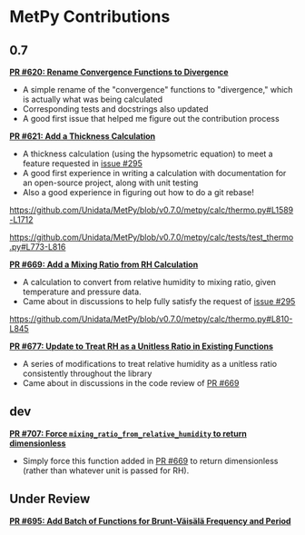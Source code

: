MetPy Contributions
===================

0.7
---

**[PR #620: Rename Convergence Functions to Divergence](https://github.com/Unidata/MetPy/pull/620)**

- A simple rename of the "convergence" functions to "divergence," which is actually what was being calculated
- Corresponding tests and docstrings also updated
- A good first issue that helped me figure out the contribution process

**[PR #621: Add a Thickness Calculation](https://github.com/Unidata/MetPy/pull/621)**

- A thickness calculation (using the hypsometric equation) to meet a feature requested in [issue #295](https://github.com/Unidata/MetPy/issues/295)
- A good first experience in writing a calculation with documentation for an open-source project, along with unit testing
- Also a good experience in figuring out how to do a git rebase!

https://github.com/Unidata/MetPy/blob/v0.7.0/metpy/calc/thermo.py#L1589-L1712

https://github.com/Unidata/MetPy/blob/v0.7.0/metpy/calc/tests/test_thermo.py#L773-L816

**[PR #669: Add a Mixing Ratio from RH Calculation](https://github.com/Unidata/MetPy/pull/669)**

- A calculation to convert from relative humidity to mixing ratio, given temperature and pressure data.
- Came about in discussions to help fully satisfy the request of [issue #295](https://github.com/Unidata/MetPy/issues/295)

https://github.com/Unidata/MetPy/blob/v0.7.0/metpy/calc/thermo.py#L810-L845

**[PR #677: Update to Treat RH as a Unitless Ratio in Existing Functions](https://github.com/Unidata/MetPy/pull/677)**

- A series of modifications to treat relative humidity as a unitless ratio consistently throughout the library
- Came about in discussions in the code review of [PR #669](https://github.com/Unidata/MetPy/pull/669)

dev
---

**[PR #707: Force `mixing_ratio_from_relative_humidity` to return dimensionless](https://github.com/Unidata/MetPy/pull/707)**

- Simply force this function added in [PR #669](https://github.com/Unidata/MetPy/pull/669) to return dimensionless (rather than whatever unit is passed for RH).

Under Review
------------

**[PR #695: Add Batch of Functions for Brunt-Väisälä Frequency and Period](https://github.com/Unidata/MetPy/pull/695)**
